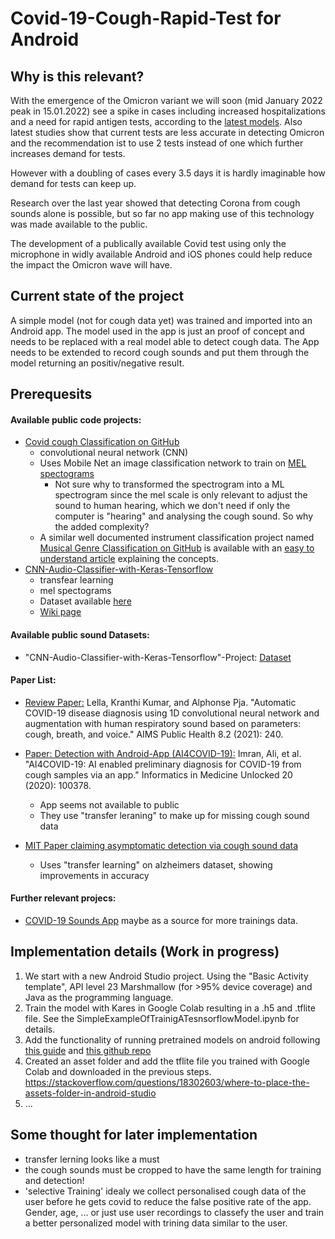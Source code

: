 # Covid-19-Cough-Rapid-Test for Android

## Why is this relevant?

With the emergence of the Omicron variant we will soon (mid January 2022 peak in 15.01.2022) see a spike in cases including increased hospitalizations and a need for rapid antigen tests, according to the [latest models](https://youtu.be/rRIiJcqyIpY). Also latest studies show that current tests are less accurate in detecting Omicron and the recommendation ist to use 2 tests instead of one which further increases demand for tests.

However with a doubling of cases every 3.5 days it is hardly imaginable how demand for tests can keep up.

Research over the last year showed that detecting Corona from cough sounds alone is possible, but so far no app making use of this technology was made available to the public. 

The development of a publically available Covid test using only the microphone in widly available Android and iOS phones could help reduce the impact the Omicron wave will have.

## Current state of the project

A simple model (not for cough data yet) was trained and imported into an Android app. The model used in the app is just an proof of concept and needs to be replaced with a real model able to detect cough data. The App needs to be extended to record cough sounds and put them through the model returning an positiv/negative result. 

## Prerequesits

#### Available public code projects:

* [Covid cough Classification on GitHub](https://github.com/rosikand/covid-cough-test)
  * convolutional neural network (CNN) 
  * Uses Mobile Net an image classification network to train on [MEL spectograms](https://medium.com/analytics-vidhya/understanding-the-mel-spectrogram-fca2afa2ce53) 
    * Not sure why to transformed the spectrogram into a ML spectrogram since the mel scale is only relevant to adjust the sound to human hearing, which we don't need if only the computer is "hearing" and analysing the cough sound. So why the added complexity?
  * A similar well documented instrument classification project named [Musical Genre Classification on GitHub](https://github.com/lelandroberts97/Musical_Genre_Classification) is available with an [easy to understand article](https://towardsdatascience.com/musical-genre-classification-with-convolutional-neural-networks-ff04f9601a74) explaining the concepts.
* [CNN-Audio-Classifier-with-Keras-Tensorflow](https://github.com/adanRivas/CNN-Audio-Classifier-with-Keras-Tensorflow)
  * transfear learning
  * mel spectograms
  * Dataset available [here](https://osf.io/tmkud/files/) 
  * [Wiki page](https://osf.io/tmkud/wiki/home/) 

#### Available public sound Datasets:

- "CNN-Audio-Classifier-with-Keras-Tensorflow"-Project: [Dataset](https://osf.io/tmkud/files/) 

#### Paper List:

* [Review Paper:](https://arxiv.org/ftp/arxiv/papers/2112/2112.07285.pdf) Lella, Kranthi Kumar, and Alphonse Pja. "Automatic COVID-19 disease diagnosis using 1D convolutional neural network and augmentation with human respiratory sound based on parameters: cough, breath, and voice." AIMS Public Health 8.2 (2021): 240.

* [Paper: Detection with Android-App (AI4COVID-19):](https://www.ncbi.nlm.nih.gov/pmc/articles/PMC7318970/) Imran, Ali, et al. "AI4COVID-19: AI enabled preliminary diagnosis for COVID-19 from cough samples via an app." Informatics in Medicine Unlocked 20 (2020): 100378.
  * App seems not available to public
  * They use "transfer leraning" to make up for missing cough sound data

* [MIT Paper claiming asymptomatic detection via cough sound data](https://ieeexplore.ieee.org/document/9208795)
  * Uses "transfer learning" on alzheimers dataset, showing improvements in accuracy

#### Further relevant projecs:

* [COVID-19 Sounds App](https://www.covid-19-sounds.org/en/) maybe as a source for more trainings data.
  

## Implementation details (Work in progress)

1. We start with a new Android Studio project. Using the "Basic Activity template", API level 23 Marshmallow (for >95% device coverage) and Java as the programming language.  
2. Train the model with Kares in Google Colab resulting in a .h5 and .tflite file. See the SimpleExampleOfTrainigATesnsorflowModel.ipynb for details.
3. Add the functionality of running pretrained models on android following [this guide](https://medium.com/geekculture/train-ml-model-and-build-android-application-using-tensorflow-lite-keras-6bf23d07309a) and [this github repo](https://github.com/ShuklaAnuja/Python-ML---Android-Kit)
4. Created an asset folder and add the tflite file you trained with Google Colab and downloaded in the previous steps. https://stackoverflow.com/questions/18302603/where-to-place-the-assets-folder-in-android-studio
5. ...

## Some thought for later implementation

- transfer lerning looks like a must
- the cough sounds must be cropped to have the same length for training and detection!
- 'selective Training' idealy we collect personalised cough data of the user before he gets covid to reduce the false positive rate of the app. Gender, age, ... or just use user recordings to classefy the user and train a better personalized model with trining data similar to the user.
